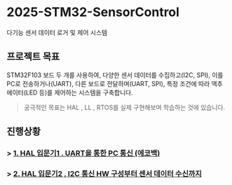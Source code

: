 # 2025-STM32-SensorControl
다기능 센서 데이터 로거 및 제어 시스템


## 프로젝트 목표

STM32F103 보드 두 개를 사용하여, 다양한 센서 데이터를 수집하고(I2C, SPI), 이를 PC로 전송하거나(UART), 다른 보드로 전달하며(UART, SPI), 
특정 조건에 따라 액추에이터(LED 등)를 제어하는 시스템을 구축합니다.

> 궁극적인 목표는 HAL , LL , RTOS를 실제 구현해보며 학습하는 것에 있습니다.


## 진행상황

### > [1. HAL 입문기1 . UART을 통한 PC 통신 (에코백)](https://velog.io/@owljun/06.-HAL-%EC%9E%85%EB%AC%B8-UART-%EC%86%A1%EC%8B%A0-%EA%B5%AC%ED%98%84%EA%B8%B0)
### > [2. HAL 입문기2 , I2C 통신 HW 구성부터 센서 데이터 수신까지](https://velog.io/@owljun/07.-HAL-%EC%9E%85%EB%AC%B8%EA%B8%B02-I2C-%ED%86%B5%EC%8B%A0-%EA%B5%AC%ED%98%84)
